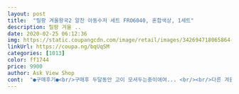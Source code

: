 ```yaml
---
layout: post 
title:  "릴팡 겨울왕국2 알찬 아동수저 세트 FRO6040, 혼합색상, 1세트" 
description: 릴팡 겨울 ..
date: 2020-02-25 06:12:36 
img: https://static.coupangcdn.com/image/retail/images/342694718065864-c1a0243d-5630-42cd-a0ac-a0598a9ae95c.jpg 
linkUrl: https://coupa.ng/bqUqSM 
categories: [1013] 
color: ff1744 
price: 9900 
author: Ask View Shop 
cont:  "●구매후기●<br/>구매후 두달동안 고이 모셔두는중이애여... <br/><br/>다른 겨울왕국 젓가락은 3개구성 1만원 초반, 4개 구성에 1.<br/>1~1.<br/>4만원 정도 하던데 이 상품은 교정젓가락, 스푼, 포크, 케이스까지 4개 구성인데 다 합쳐서 9900원이라 가격이 정말 착해요.<br/> 구성 알차고 가격은 저렴해서 매우 만족, 강추합니다.<br/><br/>다섯살된 딸아이 어린이집에 보내려 주문했으나 넘 크네요ㅠ<br/>모양은 예뻐요<br/>애입에 들가질 않겠어요<br/>얼른 코로나가 잠잠해져서 유치원을 가야 사용할텐데... <br/><br/>여자아이 엘사에 빠져 무조건 엘사를 외쳐서 구입햇어요ㅋㅋ<br/>조카가 이번에 어린이집 입학해서 별 생각없이 사다줬는데 진짜 엄청 좋아했습니다.<br/> ㅎㅎ 노래부르고 난리가 나서 식판도 사줘야겠어요^^<br/>참고로 지금 쓰고있는 수저와 어른수저 비교샷 올려요<br/>초등 입학해야 사용할수 있을듯요<br/>특히 애가 엘사엘사 엘사언니만 찾아서 엘사 많이 들어간 구성으로 찾고있었는데 이게 딱이에요.<br/> 포크 하나빼고 다 엘사로 도배되어있어욬ㅋㅋ(전 올라프가 좋은데 올라프 사줄까했더니 심지어 울먹울먹ㅋㅋ)<br/>구매후 두달동안 고이 모셔두는중이애여... <br/><br/>다른 겨울왕국 젓가락은 3개구성 1만원 초반, 4개 구성에 1.<br/>1~1.<br/>4만원 정도 하던데 이 상품은 교정젓가락, 스푼, 포크, 케이스까지 4개 구성인데 다 합쳐서 9900원이라 가격이 정말 착해요.<br/> 구성 알차고 가격은 저렴해서 매우 만족, 강추합니다.<br/><br/>다섯살된 딸아이 어린이집에 보내려 주문했으나 넘 크네요ㅠ<br/>모양은 예뻐요<br/>애입에 들가질 않겠어요<br/>얼른 코로나가 잠잠해져서 유치원을 가야 사용할텐데... <br/><br/>여자아이 엘사에 빠져 무조건 엘사를 외쳐서 구입햇어요ㅋㅋ<br/>조카가 이번에 어린이집 입학해서 별 생각없이 사다줬는데 진짜 엄청 좋아했습니다.<br/> ㅎㅎ 노래부르고 난리가 나서 식판도 사줘야겠어요^^<br/>참고로 지금 쓰고있는 수저와 어른수저 비교샷 올려요<br/>초등 입학해야 사용할수 있을듯요<br/>특히 애가 엘사엘사 엘사언니만 찾아서 엘사 많이 들어간 구성으로 찾고있었는데 이게 딱이에요.<br/> 포크 하나빼고 다 엘사로 도배되어있어욬ㅋㅋ(전 올라프가 좋은데 올라프 사줄까했더니 심지어 울먹울먹ㅋㅋ)<br/>" 
---
```

